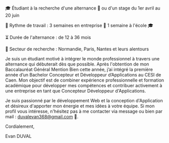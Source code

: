 🎓 Étudiant à la recherche d'une alternance 📅 ou d'un stage du 1er avril au 20 juin

🔄 Rythme de travail :
3 semaines en entreprise 🏢
1 semaine à l'école 🎓

⏳ Durée de l'alternance : de 12 à 36 mois

📍 Secteur de recherche : Normandie, Paris, Nantes et leurs alentours

Je suis un étudiant motivé à intégrer le monde professionnel à travers une alternance qui débuterait dès que possible. Après l'obtention de mon Baccalauréat Général Mention Bien cette année, j’ai intégré la première année d’un Bachelor Concepteur et Développeur d’Applications au CESI de Caen. Mon objectif est de combiner expérience professionnelle et formation académique pour développer mes compétences et contribuer activement à une entreprise en tant que Concepteur Développeur d'Applications.

Je suis passionné par le développement Web et la conception d'Application et désireux d'apporter mon énergie et mes idées à votre équipe. Si mon profil vous intéresse, n'hésitez pas à me contacter via message ou bien par mail : duvalevan368@gmail.com 📧.

Cordialement,

Evan DUVAL
